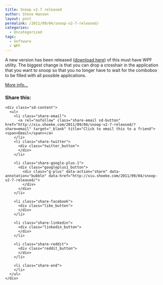 ```yaml
---
title: Snoop v2.7 released
author: Steve Hansen
layout: post
permalink: /2011/09/04/snoop-v2-7-released/
categories:
  - Uncategorized
tags:
  - Software
  - WPF
---
```

A new version has been released ([download here][1]) of this must have WPF utility. The biggest change is that you can drop a crosshair in the application that you want to snoop so that you no longer have to wait for the combobox to be filled with all possible applications.

[More info&#8230;][2]

<div class="sharedaddy sd-sharing-enabled">
  <div class="robots-nocontent sd-block sd-social sd-social-official sd-sharing">
    <h3 class="sd-title">
      Share this:
    </h3>
    
    <div class="sd-content">
      <ul>
        <li class="share-email">
          <a rel="nofollow" class="share-email sd-button" href="http://xiu.shoeke.com/2011/09/04/snoop-v2-7-released/?share=email" target="_blank" title="Click to email this to a friend"><span>Email</span></a>
        </li>
        <li class="share-twitter">
          <div class="twitter_button">
          </div>
        </li>
        
        <li class="share-google-plus-1">
          <div class="googleplus1_button">
            <div class="g-plus" data-action="share" data-annotation="bubble" data-href="http://xiu.shoeke.com/2011/09/04/snoop-v2-7-released/">
            </div>
          </div>
        </li>
        
        <li class="share-facebook">
          <div class="like_button">
          </div>
        </li>
        
        <li class="share-linkedin">
          <div class="linkedin_button">
          </div>
        </li>
        
        <li class="share-reddit">
          <div class="reddit_button">
          </div>
        </li>
        
        <li class="share-end">
        </li>
      </ul>
    </div>
  </div>
</div>

 [1]: http://snoopwpf.codeplex.com/releases/view/60745
 [2]: http://snoopwpf.codeplex.com/